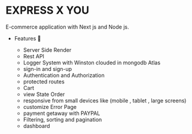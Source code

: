 # EXPRESS X YOU

E-commerce application with Next js and Node js.

- Features 🚀

  - Server Side Render
  - Rest API
  - Logger System with Winston clouded in mongodb Atlas
  - sign-in and sign-up
  - Authentication and Authorization
  - protected routes
  - Cart
  - view State Order
  - responsive from small devices like (mobile , tablet , large screens)
  - customize Error Page
  - payment getaway with PAYPAL
  - Filtering, sorting and pagination
  - dashboard
